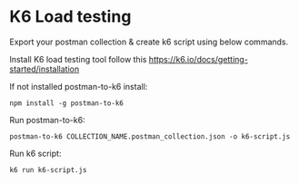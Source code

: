 # K6 Load testing

Export your postman collection & create k6 script using below commands.

Install K6 load testing tool follow this https://k6.io/docs/getting-started/installation

If not installed postman-to-k6 install:
```shell
npm install -g postman-to-k6
```

Run postman-to-k6:
```shell
postman-to-k6 COLLECTION_NAME.postman_collection.json -o k6-script.js
```

Run k6 script:
```shell
k6 run k6-script.js
```
